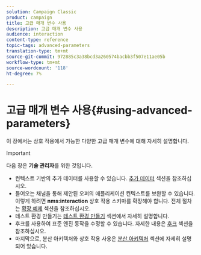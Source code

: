 ```yaml
---
solution: Campaign Classic
product: campaign
title: 고급 매개 변수 사용
description: 고급 매개 변수 사용
audience: interaction
content-type: reference
topic-tags: advanced-parameters
translation-type: tm+mt
source-git-commit: 972885c3a38bcd3a260574bacbb3f507e11ae05b
workflow-type: tm+mt
source-wordcount: '118'
ht-degree: 7%

---
```



# 고급 매개 변수 사용{#using-advanced-parameters}

이 장에서는 상호 작용에서 가능한 다양한 고급 매개 변수에 대해 자세히 설명합니다.

>[!IMPORTANT]
>
>다음 장은 **기술 관리자**&#x200B;를 위한 것입니다.

* 컨텍스트 기반의 추가 데이터를 사용할 수 있습니다. [추가 데이터](../../interaction/using/additional-data.md) 섹션을 참조하십시오.
* 들어오는 채널을 통해 제안된 오퍼의 애플리케이션 컨텍스트를 보완할 수 있습니다. 이렇게 하려면 **nms:interaction** 상호 작용 스키마를 확장해야 합니다. 전체 절차는 [확장 예제](../../interaction/using/extension-example.md) 섹션을 참조하십시오.
* 테스트 환경 만들기는 [테스트 환경 만들기](../../interaction/using/creating-a-test-environment.md) 섹션에서 자세히 설명합니다.
* 후크를 사용하여 표준 엔진 동작을 수정할 수 있습니다. 자세한 내용은 [후크](../../interaction/using/hooks.md) 섹션을 참조하십시오.
* 마지막으로, 분산 아키텍처와 상호 작용 사용은 [분산 아키텍처](../../interaction/using/distributed-architectures.md) 섹션에 자세히 설명되어 있습니다.

